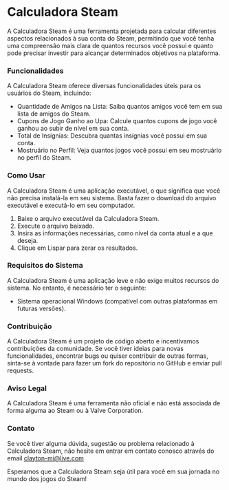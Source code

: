 # Calculadora Steam
A Calculadora Steam é uma ferramenta projetada para calcular diferentes aspectos relacionados à sua conta do Steam, permitindo que você tenha uma compreensão mais clara de quantos recursos você possui e quanto pode precisar investir para alcançar determinados objetivos na plataforma.

### Funcionalidades
A Calculadora Steam oferece diversas funcionalidades úteis para os usuários do Steam, incluindo:

- Quantidade de Amigos na Lista: Saiba quantos amigos você tem em sua lista de amigos do Steam.
- Cupons de Jogo Ganho ao Upa: Calcule quantos cupons de jogo você ganhou ao subir de nível em sua conta.
- Total de Insígnias: Descubra quantas insígnias você possui em sua conta.
- Mostruário no Perfil: Veja quantos jogos você possui em seu mostruário no perfil do Steam.

### Como Usar
A Calculadora Steam é uma aplicação executável, o que significa que você não precisa instalá-la em seu sistema. Basta fazer o download do arquivo executável e executá-lo em seu computador.

1. Baixe o arquivo executável da Calculadora Steam.
2. Execute o arquivo baixado.
3. Insira as informações necessárias, como nível da conta atual e a que deseja.
4. Clique em Lispar para zerar os resultados.

### Requisitos do Sistema
A Calculadora Steam é uma aplicação leve e não exige muitos recursos do sistema. No entanto, é necessário ter o seguinte:

- Sistema operacional Windows (compatível com outras plataformas em futuras versões).

### Contribuição
A Calculadora Steam é um projeto de código aberto e incentivamos contribuições da comunidade. Se você tiver ideias para novas funcionalidades, encontrar bugs ou quiser contribuir de outras formas, sinta-se à vontade para fazer um fork do repositório no GitHub e enviar pull requests.

### Aviso Legal
A Calculadora Steam é uma ferramenta não oficial e não está associada de forma alguma ao Steam ou à Valve Corporation.

### Contato
Se você tiver alguma dúvida, sugestão ou problema relacionado à Calculadora Steam, não hesite em entrar em contato conosco através do email clayton-mi@live.com

Esperamos que a Calculadora Steam seja útil para você em sua jornada no mundo dos jogos do Steam!
